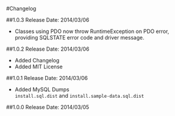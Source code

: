 #Changelog

##1.0.3
Release Date: 2014/03/06

- Classes using PDO now throw RuntimeException on PDO error, providing SQLSTATE error code and driver message.

##1.0.2
Release Date: 2014/03/06

- Added Changelog
- Added MIT License

##1.0.1
Release Date: 2014/03/06

- Added MySQL Dumps   
 `install.sql.dist` and `install.sample-data.sql.dist`

##1.0.0
Release Date: 2014/03/05
